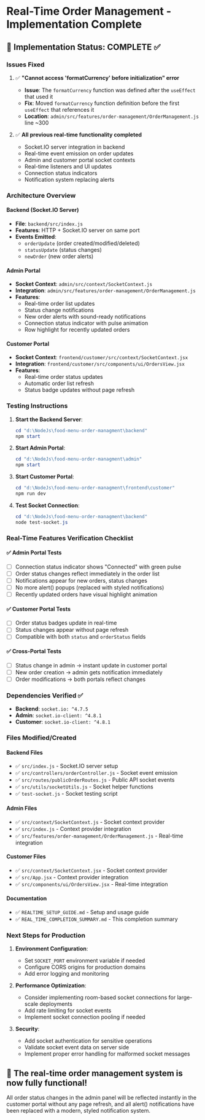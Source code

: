 # Real-Time Order Management - Implementation Complete

## 🎉 Implementation Status: **COMPLETE** ✅

### Issues Fixed
1. ✅ **"Cannot access 'formatCurrency' before initialization" error**
   - **Issue**: The `formatCurrency` function was defined after the `useEffect` that used it
   - **Fix**: Moved `formatCurrency` function definition before the first `useEffect` that references it
   - **Location**: `admin/src/features/order-management/OrderManagement.js` line ~300

2. ✅ **All previous real-time functionality completed**
   - Socket.IO server integration in backend
   - Real-time event emission on order updates
   - Admin and customer portal socket contexts
   - Real-time listeners and UI updates
   - Connection status indicators
   - Notification system replacing alerts

### Architecture Overview

#### Backend (Socket.IO Server)
- **File**: `backend/src/index.js`
- **Features**: HTTP + Socket.IO server on same port
- **Events Emitted**: 
  - `orderUpdate` (order created/modified/deleted)
  - `statusUpdate` (status changes)
  - `newOrder` (new order alerts)

#### Admin Portal
- **Socket Context**: `admin/src/context/SocketContext.js`
- **Integration**: `admin/src/features/order-management/OrderManagement.js`
- **Features**:
  - Real-time order list updates
  - Status change notifications
  - New order alerts with sound-ready notifications
  - Connection status indicator with pulse animation
  - Row highlight for recently updated orders

#### Customer Portal
- **Socket Context**: `frontend/customer/src/context/SocketContext.jsx`
- **Integration**: `frontend/customer/src/components/ui/OrdersView.jsx`
- **Features**:
  - Real-time order status updates
  - Automatic order list refresh
  - Status badge updates without page refresh

### Testing Instructions

1. **Start the Backend Server**:
   ```powershell
   cd "d:\NodeJs\food-menu-order-managment\backend"
   npm start
   ```

2. **Start Admin Portal**:
   ```powershell
   cd "d:\NodeJs\food-menu-order-managment\admin"
   npm start
   ```

3. **Start Customer Portal**:
   ```powershell
   cd "d:\NodeJs\food-menu-order-managment\frontend\customer"
   npm run dev
   ```

4. **Test Socket Connection**:
   ```powershell
   cd "d:\NodeJs\food-menu-order-managment\backend"
   node test-socket.js
   ```

### Real-Time Features Verification Checklist

#### ✅ Admin Portal Tests
- [ ] Connection status indicator shows "Connected" with green pulse
- [ ] Order status changes reflect immediately in the order list
- [ ] Notifications appear for new orders, status changes
- [ ] No more alert() popups (replaced with styled notifications)
- [ ] Recently updated orders have visual highlight animation

#### ✅ Customer Portal Tests  
- [ ] Order status badges update in real-time
- [ ] Status changes appear without page refresh
- [ ] Compatible with both `status` and `orderStatus` fields

#### ✅ Cross-Portal Tests
- [ ] Status change in admin → instant update in customer portal
- [ ] New order creation → admin gets notification immediately
- [ ] Order modifications → both portals reflect changes

### Dependencies Verified ✅
- **Backend**: `socket.io: ^4.7.5`
- **Admin**: `socket.io-client: ^4.8.1` 
- **Customer**: `socket.io-client: ^4.8.1`

### Files Modified/Created

#### Backend Files
- ✅ `src/index.js` - Socket.IO server setup
- ✅ `src/controllers/orderController.js` - Socket event emission
- ✅ `src/routes/publicOrderRoutes.js` - Public API socket events
- ✅ `src/utils/socketUtils.js` - Socket helper functions
- ✅ `test-socket.js` - Socket testing script

#### Admin Files
- ✅ `src/context/SocketContext.js` - Socket context provider
- ✅ `src/index.js` - Context provider integration
- ✅ `src/features/order-management/OrderManagement.js` - Real-time integration

#### Customer Files
- ✅ `src/context/SocketContext.jsx` - Socket context provider
- ✅ `src/App.jsx` - Context provider integration
- ✅ `src/components/ui/OrdersView.jsx` - Real-time integration

#### Documentation
- ✅ `REALTIME_SETUP_GUIDE.md` - Setup and usage guide
- ✅ `REAL_TIME_COMPLETION_SUMMARY.md` - This completion summary

### Next Steps for Production

1. **Environment Configuration**:
   - Set `SOCKET_PORT` environment variable if needed
   - Configure CORS origins for production domains
   - Add error logging and monitoring

2. **Performance Optimization**:
   - Consider implementing room-based socket connections for large-scale deployments
   - Add rate limiting for socket events
   - Implement socket connection pooling if needed

3. **Security**:
   - Add socket authentication for sensitive operations
   - Validate socket event data on server side
   - Implement proper error handling for malformed socket messages

## 🚀 The real-time order management system is now fully functional!

All order status changes in the admin panel will be reflected instantly in the customer portal without any page refresh, and all alert() notifications have been replaced with a modern, styled notification system.
